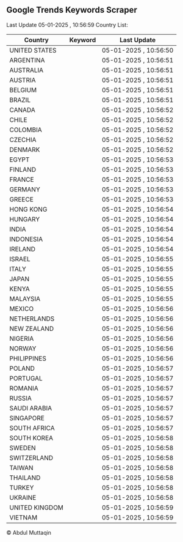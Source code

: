 
## Google Trends Keywords Scraper

Last Update 05-01-2025 , 10:56:59
Country List:

| Country | Keyword | Last Update |
| --- | --- | --- |
| UNITED STATES |  | 05-01-2025 , 10:56:50 |
| ARGENTINA |  | 05-01-2025 , 10:56:51 |
| AUSTRALIA |  | 05-01-2025 , 10:56:51 |
| AUSTRIA |  | 05-01-2025 , 10:56:51 |
| BELGIUM |  | 05-01-2025 , 10:56:51 |
| BRAZIL |  | 05-01-2025 , 10:56:51 |
| CANADA |  | 05-01-2025 , 10:56:52 |
| CHILE |  | 05-01-2025 , 10:56:52 |
| COLOMBIA |  | 05-01-2025 , 10:56:52 |
| CZECHIA |  | 05-01-2025 , 10:56:52 |
| DENMARK |  | 05-01-2025 , 10:56:52 |
| EGYPT |  | 05-01-2025 , 10:56:53 |
| FINLAND |  | 05-01-2025 , 10:56:53 |
| FRANCE |  | 05-01-2025 , 10:56:53 |
| GERMANY |  | 05-01-2025 , 10:56:53 |
| GREECE |  | 05-01-2025 , 10:56:53 |
| HONG KONG |  | 05-01-2025 , 10:56:54 |
| HUNGARY |  | 05-01-2025 , 10:56:54 |
| INDIA |  | 05-01-2025 , 10:56:54 |
| INDONESIA |  | 05-01-2025 , 10:56:54 |
| IRELAND |  | 05-01-2025 , 10:56:54 |
| ISRAEL |  | 05-01-2025 , 10:56:55 |
| ITALY |  | 05-01-2025 , 10:56:55 |
| JAPAN |  | 05-01-2025 , 10:56:55 |
| KENYA |  | 05-01-2025 , 10:56:55 |
| MALAYSIA |  | 05-01-2025 , 10:56:55 |
| MEXICO |  | 05-01-2025 , 10:56:56 |
| NETHERLANDS |  | 05-01-2025 , 10:56:56 |
| NEW ZEALAND |  | 05-01-2025 , 10:56:56 |
| NIGERIA |  | 05-01-2025 , 10:56:56 |
| NORWAY |  | 05-01-2025 , 10:56:56 |
| PHILIPPINES |  | 05-01-2025 , 10:56:56 |
| POLAND |  | 05-01-2025 , 10:56:57 |
| PORTUGAL |  | 05-01-2025 , 10:56:57 |
| ROMANIA |  | 05-01-2025 , 10:56:57 |
| RUSSIA |  | 05-01-2025 , 10:56:57 |
| SAUDI ARABIA |  | 05-01-2025 , 10:56:57 |
| SINGAPORE |  | 05-01-2025 , 10:56:57 |
| SOUTH AFRICA |  | 05-01-2025 , 10:56:57 |
| SOUTH KOREA |  | 05-01-2025 , 10:56:58 |
| SWEDEN |  | 05-01-2025 , 10:56:58 |
| SWITZERLAND |  | 05-01-2025 , 10:56:58 |
| TAIWAN |  | 05-01-2025 , 10:56:58 |
| THAILAND |  | 05-01-2025 , 10:56:58 |
| TURKEY |  | 05-01-2025 , 10:56:58 |
| UKRAINE |  | 05-01-2025 , 10:56:58 |
| UNITED KINGDOM |  | 05-01-2025 , 10:56:59 |
| VIETNAM |  | 05-01-2025 , 10:56:59 |

© Abdul Muttaqin
